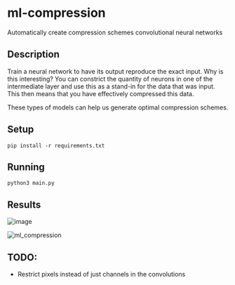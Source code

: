 # ml-compression

Automatically create compression schemes convolutional neural networks

## Description

Train a neural network to have its output reproduce the exact input. Why is this interesting? You can constrict the quantity of neurons in one of the intermediate layer and use this as a stand-in for the data that was input. This then means that you have effectively compressed this data.

These types of models can help us generate optimal compression schemes.

## Setup
```
pip install -r requirements.txt
```

## Running
```
python3 main.py
```

## Results

![image](https://github.com/user-attachments/assets/86069543-ec8c-46b8-a559-116e5f2c77b4)

![ml_compression](https://github.com/user-attachments/assets/6fb1696b-4d7a-466c-be76-0b2768cbd645)

## TODO:
- Restrict pixels instead of just channels in the convolutions
